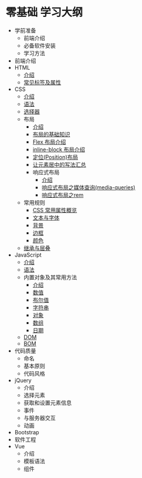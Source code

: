 # 零基础 学习大纲
* 学前准备
  * 前端介绍
  * 必备软件安装
  * 学习方法
* 前端介绍
* HTML
  * [介绍](http://www.jianshu.com/p/878b7c8e2773)
  * [常见标签及属性](http://www.jianshu.com/p/e1517a713556)
* CSS
  * [介绍](http://www.jianshu.com/p/3268a6e64d00)
  * [语法](http://www.jianshu.com/p/7d2c5f36702b)
  * [选择器](http://www.jianshu.com/p/d70779b43d4a)
  * 布局
    * [介绍](http://www.jianshu.com/p/12a69ebb6e41)
    * [布局的基础知识](http://www.jianshu.com/p/de085cc0c67f)
    * [Flex 布局介绍](http://www.jianshu.com/p/b2b48c39450b)
    * [inline-block 布局介绍](http://www.jianshu.com/p/707d9aab1d87)
    * [定位(Position)布局](http://www.jianshu.com/p/eede7a64e509)
    * [让元素居中的写法汇总](http://www.jianshu.com/p/878a9d5dd405)
    * 响应式布局
      * [介绍](http://www.jianshu.com/p/3962ea2549d0)
      * [响应式布局之媒体查询(media-queries)](http://www.jianshu.com/p/1e6e0c2f4e55)
      * [响应式布局之rem](http://www.jianshu.com/p/1af305583b58)
  * 常用规则
    * [CSS 常用属性概览](http://www.jianshu.com/p/b2889973263f)
    * [文本与字体](http://www.jianshu.com/p/8e2db84c466f)
    * [背景](http://www.jianshu.com/p/3379ad747a25)
    * [边框](http://www.jianshu.com/p/d4f48a84f2f5)
    * [颜色](http://www.jianshu.com/p/4c5117783a7a)
  * [继承与层叠](http://www.jianshu.com/p/dc6f65654728)
* JavaScript
  * [介绍](http://www.jianshu.com/p/f3d96aa068fd)
  * [语法](http://www.jianshu.com/p/162f37ffbb1a)
  * 内置对象及其常用方法
    * [介绍](http://www.jianshu.com/p/92fc2c512de4)
    * [数值](http://www.jianshu.com/p/38171f010b2d)
    * [布尔值](http://www.jianshu.com/p/72a7fddab5c8)
    * [字符串](http://www.jianshu.com/p/4070c32f5b2a)
    * [对象](http://www.jianshu.com/p/fa98af801352)
    * [数组](http://www.jianshu.com/p/5c0db5c18575)
    * [日期](http://www.jianshu.com/p/a3f00054cc58)
  * [DOM](http://www.jianshu.com/p/c328019a4bf4)
  * [BOM](http://www.jianshu.com/p/2c66d623e4d8)
* 代码质量
  * 命名
  * 基本原则
  * 代码风格
* jQuery
  * 介绍
  * 选择元素
  * 获取和设置元素信息
  * 事件
  * 与服务器交互
  * 动画
* Bootstrap
* 软件工程
* Vue
  * 介绍
  * 模板语法
  * 组件